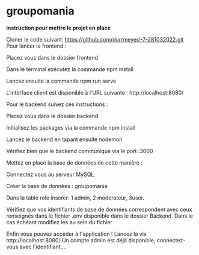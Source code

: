# groupomania
**instruction pour mettre le projet en place**

Cloner le code suivant: https://github.com/durrmeyer/-7-281032022.git
Pour lancer le frontend :

Placez vous dans le dossier frontend

Dans le terminal exécutez la commande npm install

Lancez ensuite la commande npm run serve

L'interface client est disponible à l'URL suivante : http://localhost:8080/

Pour le backend suivez ces instructions :

Placez vous dans le dossier backend

Initialisez les packages via la commande npm install

Lancez le backend en tapant ensuite nodemon

Vérifiez bien que le backend communique via le port :3000

Mettez en place la base de données de cette manière :

Connectez vous au serveur MySQL

 Créer la base de données :  groupomania
 
Dans la table role inserer: 1 admin, 2 moderateur, 3user.

Vérifiez que vos identifiants de base de données correspondent avec ceux renseignés dans le fichier .env disponible dans le dossier Backend. Dans le cas échéant modifiez les au sein du fichier

Enfin vous pouvez accèder à l'application !
Lancez la via http://localhost:8080/
Un compte admin est déjà disponible, connectez-vous avec l'identifiant....
